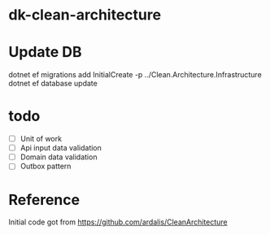 # dk-clean-architecture

# Update DB
dotnet ef migrations add InitialCreate -p ../Clean.Architecture.Infrastructure
dotnet ef database update


# todo
- [ ] Unit of work
- [ ] Api input data validation
- [ ] Domain data validation
- [ ] Outbox pattern

# Reference
Initial code got from https://github.com/ardalis/CleanArchitecture
